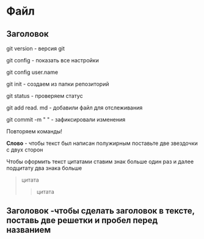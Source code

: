 # Файл
## Заголовок

git version - версия  git

git config - показать все настройки

git config user.name 

git init - создаем из папки репозиторий

git status - проверяем статус

git add read. md - добавили файл для отслеживания

git commit -m " " - зафиксировали изменения

Повторяем команды!

**Слово** - чтобы текст был написан полужирным поставьте две звездочки с двух сторон

Чтобы оформить текст цитатами ставим знак больше один раз и далее подцитату два знака больше
>цитата
>>цитата

##  Заголовок -чтобы сделать заголовок в тексте, поставь две решетки и пробел перед названием